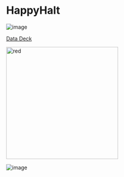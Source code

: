 # HappyHalt



![image](https://github.com/mariagrincon/HappyHalt/assets/143119371/a2408c42-2709-4f29-8d67-0d11fd6216f6)




[Data Deck](https://docs.google.com/presentation/d/1pOZ_1rjRPOQzDorzjouzMwbGxG-qQ_Lpgo2EHonNbL8/edit?usp=sharing)


<img src="https://www.wklaw.com/wp-content/uploads/2015/03/red-light.jpg" alt="red" width="300"/>




![image](https://github.com/mariagrincon/HappyHalt/assets/143119371/47657dc4-593a-4318-84b1-eb5bb2069676)




